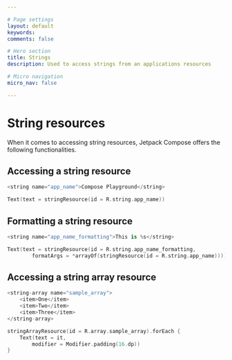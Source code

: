 ```yaml
---

# Page settings
layout: default
keywords:
comments: false

# Hero section
title: Strings
description: Used to access strings from an applications resources

# Micro navigation
micro_nav: false

---
```


# String resources

When it comes to accessing string resources, Jetpack Compose offers the following functionalities.

## Accessing a string resource

```kotlin
<string name="app_name">Compose Playground</string>

Text(text = stringResource(id = R.string.app_name))
```

## Formatting a string resource

```kotlin
<string name="app_name_formatting">This is %s</string>

Text(text = stringResource(id = R.string.app_name_formatting,
        formatArgs = *arrayOf(stringResource(id = R.string.app_name))))
```

## Accessing a string array resource

```kotlin
<string-array name="sample_array">
    <item>One</item>
    <item>Two</item>
    <item>Three</item>
</string-array>

stringArrayResource(id = R.array.sample_array).forEach {
    Text(text = it,
        modifier = Modifier.padding(16.dp))
}
```